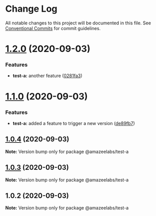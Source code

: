 # Change Log

All notable changes to this project will be documented in this file.
See [Conventional Commits](https://conventionalcommits.org) for commit guidelines.

# [1.2.0](https://github.com/AmazeeLabs/silverback-mono/compare/@amazeelabs/test-a@1.1.0...@amazeelabs/test-a@1.2.0) (2020-09-03)


### Features

* **test-a:** another feature ([0281fa3](https://github.com/AmazeeLabs/silverback-mono/commit/0281fa3ba08c3a4804f8f9194a1b01d4b7cc73a8))





# [1.1.0](https://github.com/AmazeeLabs/silverback-mono/compare/@amazeelabs/test-a@1.0.4...@amazeelabs/test-a@1.1.0) (2020-09-03)


### Features

* **test-a:** added a feature to trigger a new version ([de89fb7](https://github.com/AmazeeLabs/silverback-mono/commit/de89fb7ccbc5658289b6072693ae946509635de6))





## [1.0.4](https://github.com/AmazeeLabs/silverback-mono/compare/@amazeelabs/test-a@1.0.3...@amazeelabs/test-a@1.0.4) (2020-09-03)

**Note:** Version bump only for package @amazeelabs/test-a





## [1.0.3](https://github.com/AmazeeLabs/silverback-mono/compare/@amazeelabs/test-a@1.0.2...@amazeelabs/test-a@1.0.3) (2020-09-03)

**Note:** Version bump only for package @amazeelabs/test-a





## 1.0.2 (2020-09-03)

**Note:** Version bump only for package @amazeelabs/test-a
